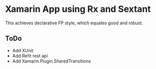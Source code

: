 # Xamarin App using Rx and Sextant

This achieves declarative FP style, which equates good and robust.

## ToDo
- Add XUnit
- Add Refit rest api
- Add Xamarin.Plugin.SharedTransitions

